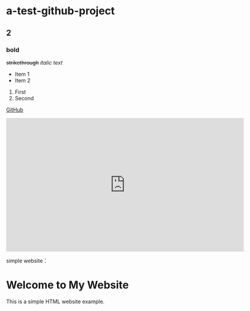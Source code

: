 # a-test-github-project
## 2
### **bold**
~~strikethrough~~
*italic text*
- Item 1
- Item 2

1. First
2. Second

[GitHub](https://github.com/)

<iframe src="https://player.vimeo.com/video/1068805422?h=34475c1c84&amp;badge=0&amp;autopause=0&amp;player_id=0&amp;app_id=58479" width="640" height="360" frameborder="0" allow="autoplay; fullscreen; picture-in-picture" allowfullscreen></iframe>

simple website：
<!DOCTYPE html>
<html>
<head>
    <title>Simple Website</title>
</head>
<body>
    <h1>Welcome to My Website</h1>
    <p>This is a simple HTML website example.</p>
</body>

</html>